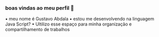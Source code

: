 ### boas vindas ao meu perfil 💙
▪︎ meu nome é Gustavo Abdala
▪︎ estou me desenvolvendo na linguagem Java Script?
• Ultilizo esse espaço para minha organização e compartilhamento de trabalhos
